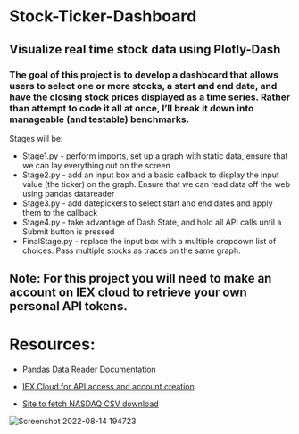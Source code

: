 # Stock-Ticker-Dashboard

## Visualize real time stock data using Plotly-Dash

### The goal of this project is to develop a dashboard that allows users to select one or more stocks, a start and end date, and have the closing stock prices displayed as a time series. Rather than attempt to code it all at once, I’ll break it down into manageable (and testable) benchmarks.
Stages will be:

*   Stage1.py - perform imports, set up a graph with static data, ensure that we can lay everything out on the screen
*   Stage2.py - add an input box and a basic callback to display the input value (the ticker) on the graph. Ensure that we can read data off the web using pandas datareader
*   Stage3.py - add datepickers to select start and end dates and apply them to the callback
*   Stage4.py - take advantage of Dash State, and hold all API calls until a Submit button is pressed
*   FinalStage.py - replace the input box with a multiple dropdown list of choices. Pass multiple stocks as traces on the same graph.

## Note: For this project you will need to make an account on IEX cloud to retrieve your own personal API tokens.

# Resources:

*   [Pandas Data Reader Documentation](https://pandas-datareader.readthedocs.io/en/latest/remote_data.html#remote-data-iex)

*   [IEX Cloud for API access and account creation](https://iexcloud.io/)

*   [Site to fetch NASDAQ CSV download](http://www.nasdaq.com/screening/companies-by-industry.aspx?exchange=NYSE&render=download)

![Screenshot 2022-08-14 194723](https://user-images.githubusercontent.com/59450769/184559512-c73f9bf7-eef9-4464-87e4-1c68ea3accc8.png)
